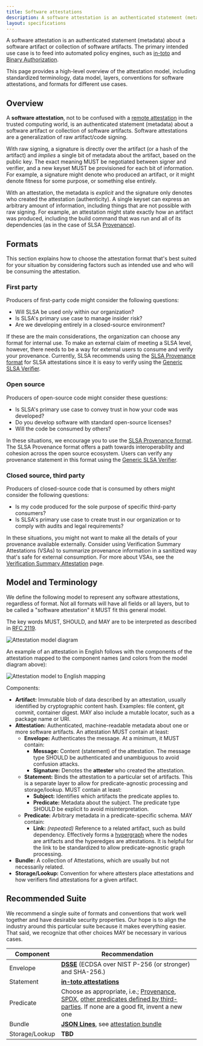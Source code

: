 ```yaml
---
title: Software attestations
description: A software attestation is an authenticated statement (metadata) about a software artifact or collection of software artifacts. The primary intended use case is to feed into automated policy engines, such as in-toto and Binary Authorization. This page provides a high-level overview of the attestation model, including standardized terminology, data model, layers, and conventions for software attestations.
layout: specifications
---
```


A software attestation is an authenticated statement (metadata) about a
software artifact or collection of software artifacts.
The primary intended use case is to feed into automated policy engines, such as
[in-toto] and [Binary Authorization].

This page provides a high-level overview of the attestation model, including
standardized terminology, data model, layers, conventions for software
attestations, and formats for different use cases.

## Overview

A **software attestation**, not to be confused with a [remote attestation] in
the trusted computing world, is an authenticated statement (metadata) about a
software artifact or collection of software artifacts. Software attestations
are a generalization of raw artifact/code signing.

With raw signing, a signature is directly over the artifact (or a hash of the
artifact) and *implies* a single bit of metadata about the artifact, based on
the public key. The exact meaning MUST be negotiated between signer and
verifier, and a new keyset MUST be provisioned for each bit of information. For
example, a signature might denote who produced an artifact, or it might denote
fitness for some purpose, or something else entirely.

With an attestation, the metadata is *explicit* and the signature only denotes
who created the attestation (authenticity). A single keyset can express an
arbitrary amount of information, including things that are not possible with
raw signing. For example, an attestation might state exactly how an artifact
was produced, including the build command that was run and all of its
dependencies (as in the case of SLSA [Provenance]).

## Formats

This section explains how to choose the attestation format that's best suited
for your situation by considering factors such as intended use and who will be
consuming the attestation.

### First party

Producers of first-party code might consider the following questions:

-   Will SLSA be used only within our organization?
-   Is SLSA's primary use case to manage insider risk?
-   Are we developing entirely in a closed-source environment?

If these are the main considerations, the organization can choose any format
for internal use. To make an external claim of meeting a SLSA level, however,
there needs to be a way for external users to consume and verify your provenance.
Currently, SLSA recommends using the [SLSA Provenance format] for SLSA
attestations since it is easy to verify using the [Generic SLSA Verifier].

### Open source

Producers of open-source code might consider these questions:

-   Is SLSA's primary use case to convey trust in how your code was developed?
-   Do you develop software with standard open-source licenses?
-   Will the code be consumed by others?

In these situations, we encourage you to use the [SLSA Provenance format]. The SLSA
Provenance format offers a path towards interoperability and cohesion across the open
source ecosystem. Users can verify any provenance statement in this format
using the [Generic SLSA Verifier].

### Closed source, third party

Producers of closed-source code that is consumed by others might consider
the following questions:

-   Is my code produced for the sole purpose of specific third-party consumers?
-   Is SLSA's primary use case to create trust in our organization or to comply with
audits and legal requirements?

In these situations, you might not want to make all the details of your
provenance available externally. Consider using Verification Summary
Attestations (VSAs) to summarize provenance information in a sanitized way
that's safe for external consumption. For more about VSAs, see the [Verification
Summary Attestation] page.

## Model and Terminology

We define the following model to represent any software attestations, regardless
of format. Not all formats will have all fields or all layers, but to be called
a "software attestation" it MUST fit this general model.

The key words MUST, SHOULD, and MAY are to be interpreted as described in
[RFC 2119].

![Attestation model diagram](/images/attestation_layers.svg)

An example of an attestation in English follows with the components of the
attestation mapped to the component names (and colors from the model diagram above):

![Attestation model to English mapping](/images/attestation_example_english.svg)

Components:

-   **Artifact:** Immutable blob of data described by an attestation, usually
    identified by cryptographic content hash. Examples: file content, git
    commit, container digest. MAY also include a mutable locator, such as
    a package name or URI.
-   **Attestation:** Authenticated, machine-readable metadata about one or more
    software artifacts. An attestation MUST contain at least:
    -   **Envelope:** Authenticates the message. At a minimum, it MUST contain:
        -   **Message:** Content (statement) of the attestation. The message
            type SHOULD be authenticated and unambiguous to avoid confusion
            attacks.
        -   **Signature:** Denotes the **attester** who created the attestation.
    -   **Statement:** Binds the attestation to a particular set of artifacts.
        This is a separate layer to allow for predicate-agnostic processing
        and storage/lookup. MUST contain at least:
        -   **Subject:** Identifies which artifacts the predicate applies to.
        -   **Predicate:** Metadata about the subject. The predicate type SHOULD
            be explicit to avoid misinterpretation.
    -   **Predicate:** Arbitrary metadata in a predicate-specific schema. MAY
        contain:
        -   **Link:** *(repeated)* Reference to a related artifact, such as
            build dependency. Effectively forms a [hypergraph] where the
            nodes are artifacts and the hyperedges are attestations. It is
            helpful for the link to be standardized to allow predicate-agnostic
            graph processing.
-   **Bundle:** A collection of Attestations, which are usually but not
    necessarily related.
-   **Storage/Lookup:** Convention for where attesters place attestations and
    how verifiers find attestations for a given artifact.

## Recommended Suite

We recommend a single suite of formats and conventions that work well together
and have desirable security properties. Our hope is to align the industry around
this particular suite because it makes everything easier. That said, we
recognize that other choices MAY be necessary in various cases.

| Component | Recommendation
| --- | ---
| Envelope | **[DSSE]** (ECDSA over NIST P-256 (or stronger) and SHA-256.)
| Statement | **[in-toto attestations]**
| Predicate | Choose as appropriate, i.e.; [Provenance], [SPDX], [other predicates defined by third-parties]. If none are a good fit, invent a new one
| Bundle | **[JSON Lines]**, see [attestation bundle]
| Storage/Lookup | **TBD**

[attestation bundle]: https://github.com/in-toto/attestation/blob/main/spec/v1/bundle.md
[Binary Authorization]: https://cloud.google.com/binary-authorization
[DSSE]: https://github.com/secure-systems-lab/dsse/
[Generic SLSA Verifier]: https://github.com/slsa-framework/slsa-verifier
[hypergraph]: https://en.wikipedia.org/wiki/Hypergraph
[in-toto]: https://in-toto.io
[in-toto attestations]: https://github.com/in-toto/attestation/
[JSON Lines]: https://jsonlines.org/
[other predicates defined by third-parties]: https://github.com/in-toto/attestation/issues/98
[Provenance]: /build-provenance
[remote attestation]: https://en.wikipedia.org/wiki/Trusted_Computing#Remote_attestation
[RFC 2119]: https://tools.ietf.org/html/rfc2119
[SLSA Provenance format]: /provenance/v1
[sigstore/cosign]: https://github.com/sigstore/cosign
[SPDX]: https://github.com/in-toto/attestation/blob/main/spec/predicates/spdx.md
[Verification Summary Attestation]: /verification_summary/v1
